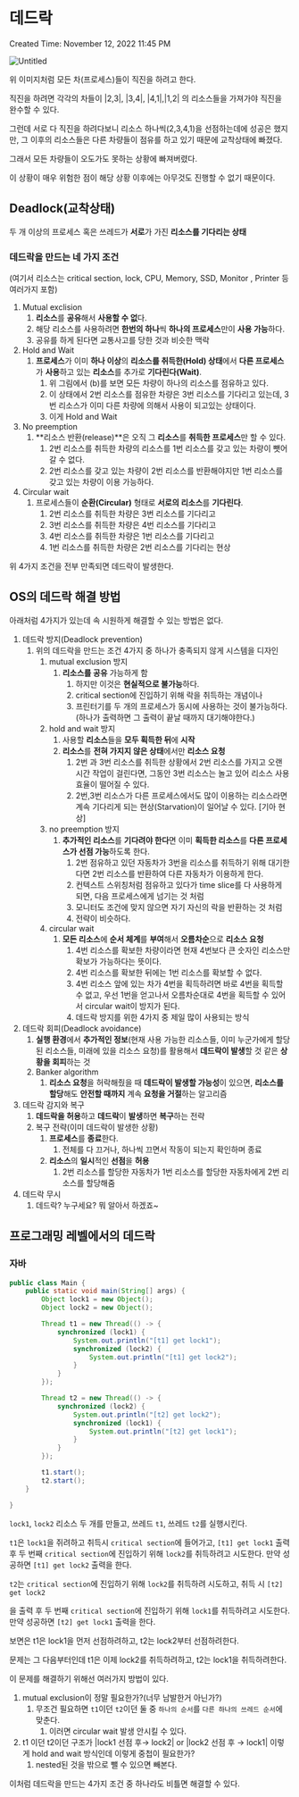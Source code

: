 # 데드락

Created Time: November 12, 2022 11:45 PM

![Untitled](https://s3.us-west-2.amazonaws.com/secure.notion-static.com/5246f345-55e3-493c-bbc4-4ae3de214d19/Untitled.png?X-Amz-Algorithm=AWS4-HMAC-SHA256&X-Amz-Content-Sha256=UNSIGNED-PAYLOAD&X-Amz-Credential=AKIAT73L2G45EIPT3X45%2F20221112%2Fus-west-2%2Fs3%2Faws4_request&X-Amz-Date=20221112T150024Z&X-Amz-Expires=86400&X-Amz-Signature=7af87d390201de50082c9e36142f3507f7cd4c003d6e35bd2b1fa56c63dea083&X-Amz-SignedHeaders=host&response-content-disposition=filename%3D%22Untitled.png%22&x-id=GetObject)

위 이미지처럼 모든 차(프로세스)들이 직진을 하려고 한다.

직진을 하려면 각각의 차들이 |2,3|, |3,4|, |4,1|,|1,2| 의 리소스들을 가져가야 직진을 완수할 수 있다.

그런데 서로 다 직진을 하려다보니 리소스 하나씩(2,3,4,1)을 선점하는데에 성공은 했지만, 그 이후의 리소스들은 다른 차량들이 점유를 하고 있기 때문에 교착상태에 빠졌다.

그래서 모든 차량들이 오도가도 못하는 상황에 빠져버렸다.

이 상황이 매우 위험한 점이 해당 상황 이후에는 아무것도 진행할 수 없기 때문이다.

## Deadlock(교착상태)

두 개 이상의 프로세스 혹은 쓰레드가 **서로**가 가진 **리소스를 기다리는 상태**

### 데드락을 만드는 네 가지 조건

(여기서 리소스는 critical section, lock, CPU, Memory, SSD, Monitor , Printer 등 여러가지 포함)

1. Mutual exclision
    1. **리소스**를 **공유**해서 **사용할 수 없**다.
    2. 해당 리소스를 사용하려면 **한번의 하나**씩 **하나의 프로세스**만이 **사용 가능**하다.
    3. 공유를 하게 된다면 교통사고를 당한 것과 비슷한 맥락
2. Hold and Wait
    1. **프로세스**가 이미 **하나 이상**의 **리소스를 취득한(Hold) 상태**에서 **다른 프로세스**가 **사용**하고 있는 **리소스**를 추가로 **기다린다(Wait)**.
        1. 위 그림에서 (b)를 보면 모든 차량이 하나의 리소스를 점유하고 있다.
        2. 이 상태에서 2번 리소스를 점유한 차량은 3번 리소스를 기다리고 있는데, 3번 리소스가 이미 다른 차량에 의해서 사용이 되고있는 상태이다. 
        3. 이게 Hold and Wait
3. No preemption
    1. **리소스 반환(release)**은 오직 그 **리소스**를 **취득한 프로세스**만 할 수 있다.
        1. 2번 리소스를 취득한 차량의 리소스를 1번 리소스를 갖고 있는 차량이 뺏어갈 수 없다.
        2. 2번 리소스를 갖고 있는 차량이 2번 리소스를 반환해야지만 1번 리소스를 갖고 있는 차량이 이용 가능하다.
4. Circular wait
    1. 프로세스들이 **순환(Circular)** 형태로 **서로의 리소스**를 **기다린다**.
        1. 2번 리소스를 취득한 차량은 3번 리소스를 기다리고
        2. 3번 리소스를 취득한 차량은 4번 리소스를 기다리고
        3. 4번 리소스를 취득한 차량은 1번 리소스를 기다리고
        4. 1번 리소스를 취득한 차량은 2번 리소스를 기다리는 현상

위 4가지 조건을 전부 만족되면 데드락이 발생한다.

## OS의 데드락 해결 방법

아래처럼 4가지가 있는데 속 시원하게 해결할 수 있는 방법은 없다.

1. 데드락 방지(Deadlock prevention)
    1. 위의 데드락을 만드는 조건 4가지 중 하나가 충족되지 않게 시스템을 디자인
        1. mutual exclusion 방지
            1. **리소스를 공유** 가능하게 함
                1. 하지만 이것은 **현실적으로 불가능**하다.
                2. critical section에 진입하기 위해 락을 취득하는 개념이나
                3. 프린터기를 두 개의 프로세스가 동시에 사용하는 것이 불가능하다.(하나가 출력하면 그 출력이 끝날 때까지 대기해야한다.)
        2. hold and wait 방지
            1. 사용할 **리소스**들을 **모두 획득한 뒤**에 **시작**
            2. **리소스**를 **전혀 가지지 않은 상태**에서만 **리소스 요청**
                1. 2번 과 3번 리소스를 취득한 상황에서 2번 리소스를 가지고 오랜 시간 작업이 걸린다면, 그동안 3번 리소스는 놀고 있어 리소스 사용 효율이 떨어질 수 있다.
                2. 2번,3번 리소스가 다른 프로세스에서도 많이 이용하는 리소스라면 계속 기다리게 되는 현상(Starvation)이 일어날 수 있다. [기아 현상]
        3. no preemption 방지
            1. **추가적인 리소스**를 **기다려야 한다**면 이미 **획득한 리소스**를 **다른 프로세스가 선점 가능**하도록 한다.
                1. 2번 점유하고 있던 자동차가 3번을 리소스를 취득하기 위해 대기한다면 2번 리소스를 반환하여 다른 자동차가 이용하게 한다.
                2. 컨텍스트 스위칭처럼 점유하고 있다가 time slice를 다 사용하게 되면, 다음 프로세스에게 넘기는 것 처럼
                3. 모니터도 조건에 맞지 않으면 자기 자신의 락을 반환하는 것 처럼
                4. 전략이 비슷하다.
        4. circular wait
            1. **모든 리소스**에 **순서 체계**를 **부여**해서 **오름차순**으로 **리소스 요청**
                1. 4번 리소스를 확보한 차량이라면 현재 4번보다 큰 숫자인 리소스만 확보가 가능하다는 뜻이다.
                2. 4번 리소스를 확보한 뒤에는 1번 리소스를 확보할 수 없다.
                3. 4번 리소스 앞에 있는 차가 4번을 획득하려면 바로 4번을 획득할 수 없고, 우선 1번을 얻고나서 오름차순대로 4번을 획득할 수 있어서 circular wait이 방지가 된다.
                4. 데드락 방지를 위한 4가지 중 제일 많이 사용되는 방식
2. 데드락 회피(Deadlock avoidance)
    1. **실행 환경**에서 **추가적인 정보**(현재 사용 가능한 리소스들, 이미 누군가에게 할당된 리소스들, 미래에 있을 리소스 요청)를 활용해서 **데드락이 발생**할 것 같은 **상황을 회피**하는 것
    2. Banker algorithm
        1. **리소스 요청**을 허락해줬을 때 **데드락이 발생할 가능성**이 있으면, **리소스를 할당**해도 **안전할 때까지** 계속 **요청을 거절**하는 알고리즘
3. 데드락 감지와 복구
    1. **데드락을 허용**하고 **데드락**이 **발생**하면 **복구**하는 전략
    2. 복구 전략(이미 데드락이 발생한 상황)
        1. **프로세스**를 **종료**한다.
            1. 전체를 다 끄거나, 하나씩 끄면서 작동이 되는지 확인하며 종료
        2. **리소스**의 **일시**적인 **선점**을 **허용**
            1. 2번 리소스를 할당한 자동차가 1번 리소스를 할당한 자동차에게 2번 리소스를 할당해줌
4. 데드락 무시
    1. 데드락? 누구세요? 뭐 알아서 하겠죠~

## 프로그래밍 레벨에서의 데드락

### 자바

```java
public class Main {
	public static void main(String[] args) {
		Object lock1 = new Object();
		Object lock2 = new Object();

		Thread t1 = new Thread(() -> {
			synchronized (lock1) {
				System.out.println("[t1] get lock1");
				synchronized (lock2) {
					System.out.println("[t1] get lock2");
				}
			}
		});

		Thread t2 = new Thread(() -> {
			synchronized (lock2) {
				System.out.println("[t2] get lock2");
				synchronized (lock1) {
					System.out.println("[t2] get lock1");
				}
			}
		});

		t1.start();
		t2.start();
	}

}
```

`lock1`, `lock2` 리소스 두 개를 만들고, 쓰레드 `t1`, 쓰레드 `t2`를 실행시킨다.

`t1`은 `lock1`을 쥐려하고 취득시 `critical section`에 들어가고, `[t1] get lock1` 출력 후 두 번째 `critical section`에 진입하기 위해 `lock2`를 취득하려고 시도한다. 만약 성공하면 `[t1] get lock2` 출력을 한다.

`t2`는 `critical section`에 진입하기 위해 `lock2`를 취득하려 시도하고, 취득 시 `[t2] get lock2`

을 출력 후 두 번째 `critical section`에 진입하기 위해 `lock1`를 취득하려고 시도한다. 만약 성공하면 `[t2] get lock1` 출력을 한다.

보면은 t1은 lock1을 먼저 선점하려하고, t2는 lock2부터 선점하려한다.

문제는 그 다음부터인데 t1은 이제 lock2를 취득하려하고, t2는 lock1을 취득하려한다.

이 문제를 해결하기 위해선 여러가지 방법이 있다.

1. mutual exclusion이 정말 필요한가?(너무 남발한거 아닌가?)
    1. 무조건 필요하면 `t1`이던 `t2`이던 둘 중 `하나의 순서`를 `다른 하나의 쓰레드 순서`에 맞춘다.
        1. 이러면 circular wait 발생 안시킬 수 있다.
2. t1 이던 t2이던 구조가 |lock1 선점 후→ lock2| or |lock2 선점 후 → lock1| 이렇게 hold and wait 방식인데 이렇게 중첩이 필요한가?
    1. nested된 것을 밖으로 뺄 수 있으면 빼본다.

이처럼 데드락을 만드는 4가지 조건 중 하나라도 비틀면 해결할 수 있다.